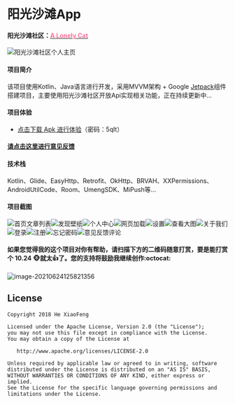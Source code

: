 # 阳光沙滩App

#### 阳光沙滩社区：[<font color="#FA7299">A Lonely Cat</font>](https://www.sunofbeach.net/u/1204736502274318336)

![阳光沙滩社区个人主页](https://gitee.com/anjiemo/figure-bed/raw/master/img/20210624130828.png)

#### 项目简介

该项目使用Kotlin、Java语言进行开发，采用MVVM架构 + Google [Jetpack](https://developer.android.google.cn/jetpack)组件搭建项目，主要使用阳光沙滩社区开放Api实现相关功能，正在持续更新中...

#### 项目体验

* [点击下载 Apk 进行体验](https://wwa.lanzoui.com/b02zz8dva)（密码：5qlt）

#### [请点击这里进行意见反馈](https://support.qq.com/product/333302)

#### 技术栈

Kotlin、Glide、EasyHttp、Retrofit、OkHttp、BRVAH、XXPermissions、AndroidUtilCode、Room、UmengSDK、MiPush等...

#### 项目截图

![首页文章列表](https://gitee.com/anjiemo/figure-bed/raw/master/img/20210624135004.png)![发现壁纸](https://gitee.com/anjiemo/figure-bed/raw/master/img/20210624135213.png)![个人中心](https://gitee.com/anjiemo/figure-bed/raw/master/img/20210624135330.png)![网页加载](https://gitee.com/anjiemo/figure-bed/raw/master/img/20210624135801.png)![设置](https://gitee.com/anjiemo/figure-bed/raw/master/img/20210624140154.png)![查看大图](https://gitee.com/anjiemo/figure-bed/raw/master/img/20210624140112.png)![关于我们](https://gitee.com/anjiemo/figure-bed/raw/master/img/20210624140242.png)![登录](https://gitee.com/anjiemo/figure-bed/raw/master/img/20210624142712.png)![注册](https://gitee.com/anjiemo/figure-bed/raw/master/img/20210624142801.png)![忘记密码](https://gitee.com/anjiemo/figure-bed/raw/master/img/20210624142837.png)![意见反馈评论](https://gitee.com/anjiemo/figure-bed/raw/master/img/20210624135958.png)

#### 如果您觉得我的这个项目对你有帮助，请扫描下方的二维码随意打赏，要是能打赏个 10.24 :monkey_face:就太:thumbsup:了。您的支持将鼓励我继续创作:octocat:

![image-20210624125821356](https://gitee.com/anjiemo/figure-bed/raw/master/img/20210624125821.png)



## License

```text
Copyright 2018 He XiaoFeng

Licensed under the Apache License, Version 2.0 (the "License");
you may not use this file except in compliance with the License.
You may obtain a copy of the License at

   http://www.apache.org/licenses/LICENSE-2.0

Unless required by applicable law or agreed to in writing, software
distributed under the License is distributed on an "AS IS" BASIS,
WITHOUT WARRANTIES OR CONDITIONS OF ANY KIND, either express or implied.
See the License for the specific language governing permissions and
limitations under the License.
```